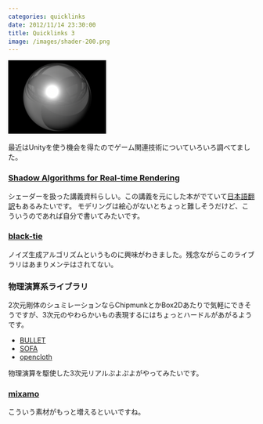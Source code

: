```yaml
---
categories: quicklinks
date: 2012/11/14 23:30:00
title: Quicklinks 3
image: /images/shader-200.png
---
```


![shader](/images/shader-200.png)

最近はUnityを使う機会を得たのでゲーム関連技術についていろいろ調べてました。

### [Shadow Algorithms for Real-time Rendering](http://www.mpi-inf.mpg.de/~mschwarz/papers/shadowcourse-eg10.pdf)

シェーダーを扱った講義資料らしい。この講義を元にした本がでていて[日本語翻訳](http://www.amazon.co.jp/%E3%83%AA%E3%82%A2%E3%83%AB%E3%82%BF%E3%82%A4%E3%83%A0%E3%82%B7%E3%83%A3%E3%83%89%E3%82%A6-Elmar-Eisemann/dp/4862461670/ref=pd_sim_fb_1)もあるみたいです。
モデリングは絵心がないとちょっと難しそうだけど、こういうのであれば自分で書いてみたいです。

### [black-tie](https://github.com/aerique/black-tie)

ノイズ生成アルゴリズムというものに興味がわきました。残念ながらこのライブラリはあまりメンテはされてない。

### 物理演算系ライブラリ

2次元剛体のシュミレーションならChipmunkとかBox2Dあたりで気軽にできそうですが、3次元のやわらかいもの表現するにはちょっとハードルがあがるようです。

* [BULLET](http://bulletphysics.org/wordpress/)
* [SOFA](http://www.sofa-framework.org/)
* [opencloth](http://code.google.com/p/opencloth/)

物理演算を駆使した3次元リアルぷよぷよがやってみたいです。

### [mixamo](http://www.mixamo.com/)

こういう素材がもっと増えるといいですね。
